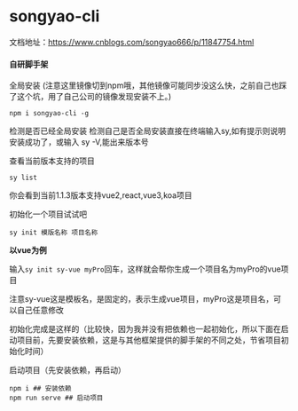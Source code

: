 # songyao-cli
文档地址：https://www.cnblogs.com/songyao666/p/11847754.html
#### 自研脚手架
全局安装
(注意这里镜像切到npm哦，其他镜像可能同步没这么快，之前自己也踩了这个坑，用了自己公司的镜像发现安装不上。)
```
npm i songyao-cli -g
```


检测是否已经全局安装
检测自己是否全局安装直接在终端输入sy,如有提示则说明安装成功了，或输入 sy -V,能出来版本号

查看当前版本支持的项目

```shell
sy list
```


你会看到当前1.1.3版本支持vue2,react,vue3,koa项目

初始化一个项目试试吧

```shell
sy init 模版名称 项目名称
```

**以vue为例**

输入`sy init sy-vue myPro`回车，这样就会帮你生成一个项目名为myPro的vue项目

注意sy-vue这是模板名，是固定的，表示生成vue项目，myPro这是项目名，可以自己任意修改

初始化完成是这样的（比较快，因为我并没有把依赖也一起初始化，所以下面在启动项目前，先要安装依赖，这是与其他框架提供的脚手架的不同之处，节省项目初始化时间）

启动项目（先安装依赖，再启动）
```
npm i ## 安装依赖
npm run serve ## 启动项目
```
